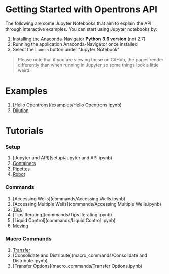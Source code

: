 # Getting Started with Opentrons API

The following are some Jupyter Notebooks that aim to explain the API through interactive examples. You can start using Jupyter notebooks by:

1. [Installing the Anaconda-Navigator](https://www.continuum.io/downloads) **Python 3.6 version** (not 2.7)
2. Running the application Anaconda-Navigator once installed
3. Select the `Launch` button under "Jupyter Notebook"

> Please note that if you are viewing these on GitHub, the pages render differently than when running in Jupyter so some things look a little weird.

# Examples
1. [Hello Opentrons](examples/Hello Opentrons.ipynb)
2. [Dilution](examples/Dilution.ipynb)

# Tutorials

### Setup
1. [Jupyter and API](setup/Jupyter and API.ipynb)
2. [Containers](setup/Containers.ipynb)
3. [Pipettes](setup/Pipettes.ipynb)
4. [Robot](setup/Robot.ipynb)

### Commands
1. [Accessing Wells](commands/Accessing Wells.ipynb)
2. [Accessing Multiple Wells](commands/Accessing Multiple Wells.ipynb)
4. [Tips](commands/Tips.ipynb)
5. [Tips Iterating](commands/Tips Iterating.ipynb)
6. [Liquid Control](commands/Liquid Control.ipynb)
7. [Moving](commands/Moving.ipynb)

### Macro Commands
1. [Transfer](macro_commands/Transfer.ipynb)
2. [Consolidate and Distribute](macro_commands/Consolidate and Distribute.ipynb)
3. [Transfer Options](macro_commands/Transfer Options.ipynb)
